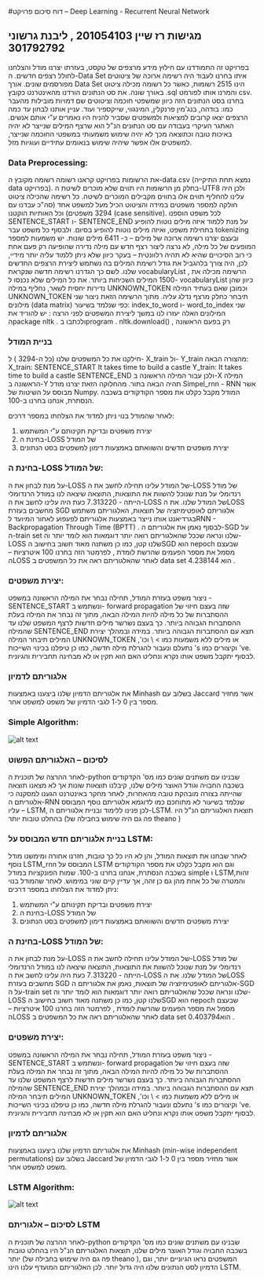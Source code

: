 #דוח סיכום פרויקט – Deep Learning  - Recurrent Neural Network
## מגישות רז שיין 201054103 , ליבנת גרשוני 301792792 ##

בפרויקט זה התמודדנו עם חילוץ מידע מרצפים של טקסט, בעזרתו יצרנו מודל והצלחנו לחולל רצפים חדשים.
ה-Data Set איתו בחרנו לעבוד היה רשימה ארוכה של ציטוטים מפורסמים שונים. אורך Data Set הינו 2515 רשומות, כאשר כל רשומה מכילה ציטוט באורך שונה. את סט הנתונים הורדנו מהאינטרנט כקובץ .sql והמרנו אותו לפורמט csv.
בחרנו בסט הנתונים הזה כיוון שמשפטי חוכמה וציטוטים שם דמויות מובילות מהעבר כמו: בודהה, בנג'מין פרנקלין, המינגווי, שייקספיר ועוד. עניין אותנו לבחון עד כמה הרצפים יצאו קרובים למציאות ולמשפטים שסביר להניח היו נאמרים ע"י אותם אנשים.
האתגר העיקרי בעבודה עם סט הנתונים הנ"ל הוא שרצף המילים שנייצר לא יהיה באיכות טובה וכתוצאה מכך לא יהיה שימוש משמעותי במשפטי החוכמה שנייצר, למשפטים אלו אפשר שיהיה שימוש בנאומים עתידיים ועוגיות מזל.


### Data Preprocessing: ###
את הרשומות בפרויקט קראנו רשומה רשומה מקובץ ה-data.csv (נמצא תחת התיקייה data בפרויקט).
בחלק מן הרשומות היו תווים שלא מוכרים לשיטת ה-UTF8 ולכן היה עלינו להחליף תווים אלו בתווים מקבילים המוכרים לשיטה.
כל רשימה שהכילה ציטוט חולקה למספר משפטים במידה והציטוט הכיל מעל למשפט אחד (סה"כ עבדנו עם 3294 משפטים) וכל האותיות הוקטנו (case sensitive). לכל משפט הוספנו SENTENCE_START ו- SENTENCE_END על מנת ללמוד איזה מילים נוטות להופיע בתחילת משפט, ואיזה מילים נוטות להופיע בסיום.
ולבסוף כל משפט עבר tokenizing ובעצם יצרנו רשימה ארוכה של מילים – כ- 6411 מילים שונות.
יש משמעות למספר המופעים של כל מילה, לא נרצה ליצור רצף חדש עם מילה נדירה שהופיעה רק פעם אחת כי רוב הסיכויים שהיא לא תהיה רלוונטית – בעקר כיוון שלא ניתן ללמוד עליה יותר מידיי, לכן, היה צורך בלהגביל את גודל רשימת המילים בה נשתמש ליצירת הרצפים החדשים שלנו. לשם כך הגדרנו רשימה חדשה שנקראת vocabularyList , הרשימה מכילה את 1500 המילים השכיחות ביותר. את כל המילים שלא נכנסו ל- vocabularyList כיוון שהן נדירות יחסית לשאר, נחליף במילה UNKNOWN_TOKEN וכמובן שאם בעתיד המילה UNKNOWN_TOKEN תיבחר כחלק מרצף נדלג עליה.
מתוך הרשימה הזאת ניצור שני מילונים (data matrix) כפי שנלמד בשיעור:  index_to_word ו- word_to_index שני המילונים האלה יעזרו לנו במשך ליצירת המשפטים
לפני הרצה : יש להוריד את הpackage  nltk . ולכתבו בprogram . nltk.download() , רק בפעם הראשונה

### בניית המודל ###
חילקנו את כל המשפטים שלנו (כל ה-3294 ) ל- X_train ול- Y_train מהצורה הבאה:
 X_train:	SENTENCE_START It takes time to build a castle
Y_train:		It takes time to build a castle SENTENCE_END
ולכן עבור המילה הראשונה ב-X המילה הראשונה ב-Y תהיה הבאה בתור.
מהחלוקה הזאת יצרנו מודל Simpel_rnn  - RNN אשר מבוסס על השיטות של Numpy. המודל מקבל כקלט את מספר הקודקודים בשכבה הנסתרת, אנחנו בחרנו ב-100.


לאחר שהמודל בנוי ניתן למדוד את הצלחתו במספר דרכים:
<ol>
<li>יצירת משפטים ובדיקת תקינותם ע"י המשתמש </li>
<li>בחינת ה-LOSS של המודל	</li>
<li>יצירת משפטים חדשים והשוואתם באמצעות דימון למשפטים בסט הנתונים </li>
</ol>

### בחינת ה-LOSS של המודל: ###
על מנת לבחון את ה-LOSS של המודל עלינו תחילה לחשב את ה-LOSS של מודל רנדומלי על מנת שנוכל להשוות את התוצאות, התוצאה שיצאה לנו במודל הרנדומלי הייתה - 7.313220 כעת היה עלינו לחשב את ה-LOSS של המודל שלנו.
את הLOSS מחשבים בעזרת SGD אלגוריתם לאופטימיזציה של תוצאות, האלגוריתם משתמש בגרדיאנט אותו נייצר באמצעות אלגוריתם לפעפוע לאחור המיועד לRNN - Backpropagation Through Time (BPTT) . לבסוף נאמן את אלגוריתם ה-SGD על ה-train set שלנו ונראה שככל שהאלגוריתם רואה יותר דוגמאות הוא לומד יותר וה-LOSS שלנו קטן, כמו כן משתנה מאוד חשוב בחישוב הSGD הוא nepoch שבעצם מסמל את מספר הפעמים שהרשת לומדת , לפרמטר הזה בחרנו 100 איטרציות  – הLOSS לאחר שהאלגוריתם ראה את כל המשפטים ב data set הוא 4.238144 .

### יצירת משפטים: ###
ניצור משפט בעזרת המודל, תחילה נבחר את המילה הראשונה במשפט - SENTENCE_START ונשתמש ב- forward propagation  שזה בעצם חיזוי של ההסתברות של כל מילה להיות המילה הבאה, מתוך זה נבחר את המילה בעלת ההסתברות הגבוהה ביותר. כך בעצם נשרשר מילים חדשות לרצף המשפט שלנו עד שהמילה SENTENCE_END תצא עם ההסתברות הגבוהה ביותר. במידה ובמהלך יצירת המילים תיבחר המילה UNKNOWN_TOKEN או מילים ללא משמעות כמו > \ וכו', נתעלם ונעבור להגרלת מילה חדשה, כמו כן טיפלנו בכינוי השייכות 's וקיצורים כמו 've.
לבסוף יתקבל משפט אותו נקרא ונחליט האם הוא תקין או לא מבחינה תחבירית והגיונית.

### אלגוריתם לדמיון ###
את אלגוריתם הדמיון שלנו ביצענו באמצעות Minhash בשלוב עם Jaccard אשר מחזיר מספר בין 0 ל-1 לגבי הדמיון של משפט למשפט אחר.

### Simple Algorithm: ###
![alt text](https://github.com/razshain/proj/blob/master/simple.PNG "p1")

### לסיכום – האלגוריתם הפשוט ###
לאחר ההרצה של תוכנית ה-python שבנינו עם משתנים שונים כמו מס' הקדקודים בשכבה החבויה וגודל האוצר מילים שלנו, קיבלנו תוצאות שונות אך לא מצאנו תוצאה שהייתה בצורה מובהקת טובה מהאחרות, לאחר מחקר באינטרנט הגענו למסקנה כי אלגוריתם ה-RNN שנלמד בשיעור לא מתוחכם כמו לדוגמא אלגוריתם נוסף המבוסס עליו – LSTM, לכן פנינו ללימוד ובניית אלגוריתם ה-LSTM. תוצאת האלגוריתם הנ"ל היו בהחלט טובות יותר (פה גם היה שימוש בחבילה של theano )

### בניית אלגוריתם חדש המבוסס על LSTM: ###
לאחר שבחנו את תוצאות המודל, והן לא היו כל כך טובות, חזרנו אחורה ומימשנו מודל נוסף LSTM_rnn המבוסס על LSTM וגם הוא מקבל כקלט את מספר הקודקודים בשכבה הנסתרת, אנחנו בחרנו ב-100.
שמות הפונקציות במודל simple ו LSTMזהות, והמטרה של כל אחת מהן גם כן זהה, אך עדיין קיים שוני במימוש.
לאחר שהמודל בנוי ניתן למדוד את הצלחתו במספר דרכים:
<ol>
<li>יצירת משפטים ובדיקת תקינותם ע"י המשתמש </li>
<li>בחינת ה-LOSS של המודל	</li>
<li>יצירת משפטים חדשים והשוואתם באמצעות דימון למשפטים בסט הנתונים </li>
</ol>

### בחינת ה-LOSS של המודל: ###
על מנת לבחון את ה-LOSS של המודל עלינו תחילה לחשב את ה-LOSS של מודל רנדומלי על מנת שנוכל להשוות את התוצאות, התוצאה שיצאה לנו במודל הרנדומלי הייתה - 7.313220 כעת היה עלינו לחשב את ה-LOSS של המודל שלנו.
את הLOSS מחשבים בעזרת SGD אלגוריתם לאופטימיזציה של תוצאות, נאמן את אלגוריתם ה-SGD על ה-train set שלנו ונראה שככל שהאלגוריתם רואה יותר דוגמאות הוא לומד יותר וה-LOSS שלנו קטן, כמו כן משתנה מאוד חשוב בחישוב הSGD הוא nepoch שבעצם מסמל את מספר הפעמים שהרשת לומדת , לפרמטר הזה בחרנו 100 איטרציות  – הLOSS לאחר שהאלגוריתם ראה את כל המשפטים ב data set הוא0.403794 .

### יצירת משפטים: ###
ניצור משפט בעזרת המודל, תחילה נבחר את המילה הראשונה במשפט - SENTENCE_START ונשתמש ב- forward propagation  שזה בעצם חיזוי של ההסתברות של כל מילה להיות המילה הבאה, מתוך זה נבחר את המילה בעלת ההסתברות הגבוהה ביותר. כך בעצם נשרשר מילים חדשות לרצף המשפט שלנו עד שהמילה SENTENCE_END תצא עם ההסתברות הגבוהה ביותר. במידה ובמהלך יצירת המילים תיבחר המילה UNKNOWN_TOKEN או מילים ללא משמעות כמו > \ וכו', נתעלם ונעבור להגרלת מילה חדשה, כמו כן טיפלנו בכינוי השייכות 's וקיצורים כמו 've.
לבסוף יתקבל משפט אותו נקרא ונחליט האם הוא תקין או לא מבחינה תחבירית והגיונית.

### אלגוריתם לדמיון ###
את אלגוריתם הדמיון שלנו ביצענו באמצעות Minhash (min-wise independent permutations) בשלוב עם Jaccard אשר מחזיר מספר בין 0 ל-1 לגבי הדמיון של משפט למשפט אחר.

### LSTM Algorithm: ###
![alt text](https://github.com/razshain/proj/blob/master/lstm.PNG "p2")

### לסיכום – אלגוריתם LSTM ###
לאחר ההרצה של תוכנית ה-python שבנינו עם משתנים שונים כמו מס' הקדקודים בשכבה החבויה וגודל האוצר מילים שלנו,  תוצאות האלגוריתם הנ"ל היו בהחלט טובות יותר (פה גם היה שימוש בחבילה של theano ), המשפטים נראו הגיוניים יותר, וגם הדמיון לסט הנתונים שלנו היה גדול יותר. לכן האלגוריתם המועדף עלנו הינו LSTM.

